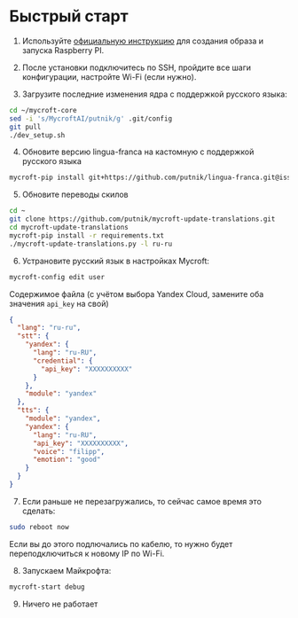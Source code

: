 # Быстрый старт

1. Используйте [официальную инструкцию](https://mycroft-ai.gitbook.io/docs/using-mycroft-ai/get-mycroft/picroft) для создания образа и запуска Raspberry PI.

2. После установки подключитесь по SSH, пройдите все шаги конфигурации, настройте Wi-Fi (если нужно).

3. Загрузите последние изменения ядра с поддержкой русского языка:
```bash
cd ~/mycroft-core
sed -i 's/MycroftAI/putnik/g' .git/config
git pull
./dev_setup.sh
```

4. Обновите версию lingua-franca на кастомную с поддержкой русского языка
```bash
mycroft-pip install git+https://github.com/putnik/lingua-franca.git@issue-213
```

5. Обновите переводы скилов
```bash
cd ~
git clone https://github.com/putnik/mycroft-update-translations.git
cd mycroft-update-translations
mycroft-pip install -r requirements.txt 
./mycroft-update-translations.py -l ru-ru
```

6. Устрановите русский язык в настройках Mycroft:
```bash
mycroft-config edit user
```
Содержимое файла (с учётом выбора Yandex Cloud, замените оба значения `api_key` на свой)
```json
{
  "lang": "ru-ru",
  "stt": {
    "yandex": {
      "lang": "ru-RU",
      "credential": {
        "api_key": "XXXXXXXXXX"
      }
    },
    "module": "yandex"
  },
  "tts": {
    "module": "yandex",
    "yandex": {
      "lang": "ru-RU",
      "api_key": "XXXXXXXXXX",
      "voice": "filipp",
      "emotion": "good"
    }
  }
}
```

7. Если раньше не перезагружались, то сейчас самое время это сделать:
```bash
sudo reboot now
```
Если вы до этого подлючались по кабелю, то нужно будет переподключиться к новому IP по Wi-Fi.

8. Запускаем Майкрофта:
```bash
mycroft-start debug
```

9. Ничего не работает
